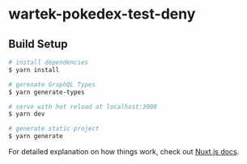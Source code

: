 # wartek-pokedex-test-deny

## Build Setup

```bash
# install dependencies
$ yarn install

# gerenate GraphQL Types
$ yarn generate-types

# serve with hot reload at localhost:3000
$ yarn dev

# generate static project
$ yarn generate
```

For detailed explanation on how things work, check out [Nuxt.js docs](https://nuxtjs.org).
